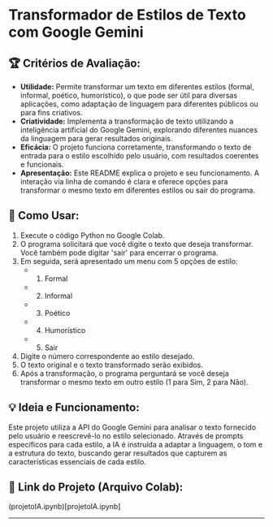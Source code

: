 # Transformador de Estilos de Texto com Google Gemini

## 🏆 Critérios de Avaliação:

* **Utilidade:** Permite transformar um texto em diferentes estilos (formal, informal, poético, humorístico), o que pode ser útil para diversas aplicações, como adaptação de linguagem para diferentes públicos ou para fins criativos.
* **Criatividade:** Implementa a transformação de texto utilizando a inteligência artificial do Google Gemini, explorando diferentes nuances da linguagem para gerar resultados originais.
* **Eficácia:** O projeto funciona corretamente, transformando o texto de entrada para o estilo escolhido pelo usuário, com resultados coerentes e funcionais.
* **Apresentação:** Este README explica o projeto e seu funcionamento. A interação via linha de comando é clara e oferece opções para transformar o mesmo texto em diferentes estilos ou sair do programa.

## 🚀 Como Usar:

1.  Execute o código Python no Google Colab.
2.  O programa solicitará que você digite o texto que deseja transformar. Você também pode digitar 'sair' para encerrar o programa.
3.  Em seguida, será apresentado um menu com 5 opções de estilo:
    * 1. Formal
    * 2. Informal
    * 3. Poético
    * 4. Humorístico
    * 5. Sair
4.  Digite o número correspondente ao estilo desejado.
5.  O texto original e o texto transformado serão exibidos.
6.  Após a transformação, o programa perguntará se você deseja transformar o mesmo texto em outro estilo (1 para Sim, 2 para Não).

## 💡 Ideia e Funcionamento:

Este projeto utiliza a API do Google Gemini para analisar o texto fornecido pelo usuário e reescrevê-lo no estilo selecionado. Através de prompts específicos para cada estilo, a IA é instruída a adaptar a linguagem, o tom e a estrutura do texto, buscando gerar resultados que capturem as características essenciais de cada estilo.

## 🔗 Link do Projeto (Arquivo Colab):

(projetoIA.ipynb)[projetoIA.ipynb]

---
